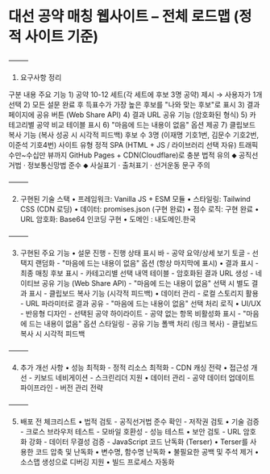 # 대선 공약 매칭 웹사이트 – 전체 로드맵 (정적 사이트 기준)

⸻

1. 요구사항 정리

구분	내용
주요 기능	1) 공약 10-12 세트(각 세트에 후보 3명 공약) 제시 → 사용자가 1개 선택
2) 모든 설문 완료 후 득표수가 가장 높은 후보를 "나와 맞는 후보"로 표시
3) 결과 페이지에 공유 버튼 (Web Share API)
4) 결과 URL 공유 기능 (암호화된 형식)
5) 카테고리별 공약 비교 테이블 표시
6) "마음에 드는 내용이 없음" 옵션 제공
7) 클립보드 복사 기능 (복사 성공 시 시각적 피드백)
후보 수	3명 (이재명 기호1번, 김문수 기호2번, 이준석 기호4번)
사이트 유형	정적 SPA (HTML + JS / 라이브러리 선택 자유)
트래픽	수만~수십만 뷰까지 GitHub Pages + CDN(Cloudflare)로 충분
법적 유의	⬥ 공직선거법 · 정보통신망법 준수
⬥ 사실표기 · 출처표기 · 선거운동 문구 주의

⸻

2. 구현된 기술 스택
	•	프레임워크: Vanilla JS + ESM 모듈
	•	스타일링: Tailwind CSS (CDN 로딩)
	•	데이터: promises.json (구현 완료)
	•	점수 로직: 구현 완료
	•	URL 암호화: Base64 인코딩 구현
	•	도메인 : 내도메인.한국


⸻

3. 구현된 주요 기능
	•	설문 진행
		- 진행 상태 표시 바
		- 공약 요약/상세 보기 토글
		- 선택지 랜덤화
		- "마음에 드는 내용이 없음" 옵션 (항상 마지막에 표시)
	•	결과 표시
		- 최종 매칭 후보 표시
		- 카테고리별 선택 내역 테이블
		- 암호화된 결과 URL 생성
		- 네이티브 공유 기능 (Web Share API)
		- "마음에 드는 내용이 없음" 선택 시 별도 결과 표시
		- 클립보드 복사 기능 (시각적 피드백)
	•	데이터 관리
		- 로컬 스토리지 활용
		- URL 파라미터로 결과 공유
		- "마음에 드는 내용이 없음" 선택 처리 로직
	•	UI/UX
		- 반응형 디자인
		- 선택된 공약 하이라이트
		- 공약 없는 항목 비활성화 표시
		- "마음에 드는 내용이 없음" 옵션 스타일링
		- 공유 기능 폴백 처리 (링크 복사)
		- 클립보드 복사 시 시각적 피드백

⸻

4. 추가 개선 사항
	•	성능 최적화
		- 정적 리소스 최적화
		- CDN 캐싱 전략
	•	접근성 개선
		- 키보드 네비게이션
		- 스크린리더 지원
	•	데이터 관리
		- 공약 데이터 업데이트 파이프라인
		- 버전 관리 전략

⸻

5. 배포 전 체크리스트
	•	법적 검토
		- 공직선거법 준수 확인
		- 저작권 검토
	•	기술 검증
		- 크로스 브라우저 테스트
		- 모바일 호환성
		- 성능 테스트
	•	보안 검토
		- URL 암호화 강화
		- 데이터 무결성 검증
		- JavaScript 코드 난독화 (Terser)
			• Terser를 사용한 코드 압축 및 난독화
			• 변수명, 함수명 난독화
			• 불필요한 공백 및 주석 제거
			• 소스맵 생성으로 디버깅 지원
			• 빌드 프로세스 자동화